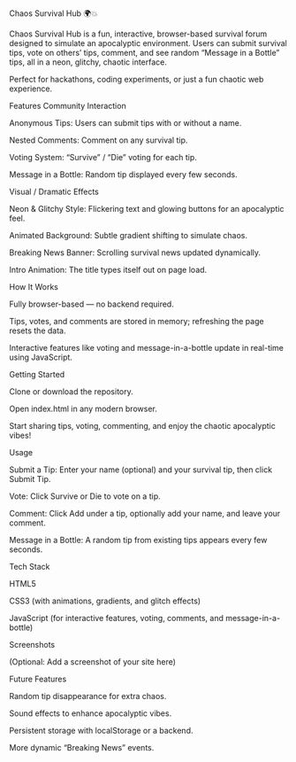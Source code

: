 Chaos Survival Hub 🌍💥

Chaos Survival Hub is a fun, interactive, browser-based survival forum designed to simulate an apocalyptic environment. Users can submit survival tips, vote on others’ tips, comment, and see random “Message in a Bottle” tips, all in a neon, glitchy, chaotic interface.

Perfect for hackathons, coding experiments, or just a fun chaotic web experience.

Features
Community Interaction

Anonymous Tips: Users can submit tips with or without a name.

Nested Comments: Comment on any survival tip.

Voting System: “Survive” / “Die” voting for each tip.

Message in a Bottle: Random tip displayed every few seconds.

Visual / Dramatic Effects

Neon & Glitchy Style: Flickering text and glowing buttons for an apocalyptic feel.

Animated Background: Subtle gradient shifting to simulate chaos.

Breaking News Banner: Scrolling survival news updated dynamically.

Intro Animation: The title types itself out on page load.

How It Works

Fully browser-based — no backend required.

Tips, votes, and comments are stored in memory; refreshing the page resets the data.

Interactive features like voting and message-in-a-bottle update in real-time using JavaScript.

Getting Started

Clone or download the repository.

Open index.html in any modern browser.

Start sharing tips, voting, commenting, and enjoy the chaotic apocalyptic vibes!

Usage

Submit a Tip: Enter your name (optional) and your survival tip, then click Submit Tip.

Vote: Click Survive or Die to vote on a tip.

Comment: Click Add under a tip, optionally add your name, and leave your comment.

Message in a Bottle: A random tip from existing tips appears every few seconds.

Tech Stack

HTML5

CSS3 (with animations, gradients, and glitch effects)

JavaScript (for interactive features, voting, comments, and message-in-a-bottle)

Screenshots

(Optional: Add a screenshot of your site here)

Future Features

Random tip disappearance for extra chaos.

Sound effects to enhance apocalyptic vibes.

Persistent storage with localStorage or a backend.

More dynamic “Breaking News” events.
